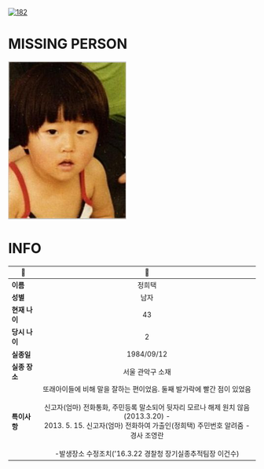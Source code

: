 [![182](https://img.shields.io/badge/%EC%8B%A4%EC%A2%85%EC%8B%A0%EA%B3%A0%EB%8A%94%20%EA%B5%AD%EB%B2%88%EC%97%86%EC%9D%B4-182-blue)](http://safe182.go.kr/index.do)

# MISSING PERSON

<img src="./missing_person.jpg">

# INFO

|🔑|💎|
|--|:--:|
|**이름**|정희택|
|**성별**|남자|
|**현재 나이**|43|
|**당시 나이**|2|
|**실종일**|1984/09/12|
|**실종 장소**|서울 관악구 소재 |
|**특이사항**|또래아이들에 비해 말을 잘하는 편이었음. 둘째 발가락에 빨간 점이 있었음</br></br>신고자(엄마) 전화통화, 주민등록 말소되어 뒷자리 모르나 해제 원치 않음(2013.3.20) - </br>2013. 5. 15. 신고자(엄마) 전화하여 가출인(정희택) 주민번호 알려줌 - 경사 조영란</br></br>-발생장소 수정조치('16.3.22 경찰청 장기실종추적팀장 이건수)|
